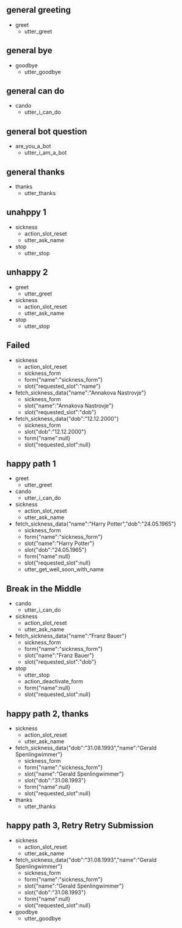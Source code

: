 ## general greeting
* greet
    - utter_greet

## general bye
* goodbye
    - utter_goodbye

## general can do
* cando
    - utter_i_can_do

## general bot question
* are_you_a_bot
    - utter_i_am_a_bot

## general thanks
* thanks
    - utter_thanks

<!-- ## happy, holiday
* greet
    - utter_greet
* holiday -->

## unahppy 1
* sickness
    - action_slot_reset
    - utter_ask_name
* stop
    - utter_stop

## unhappy 2
* greet
    - utter_greet
* sickness
    - action_slot_reset
    - utter_ask_name
* stop
    - utter_stop

## Failed
* sickness
    - action_slot_reset
    - sickness_form
    - form{"name":"sickness_form"}
    - slot{"requested_slot":"name"}
* fetch_sickness_data{"name":"Annakova Nastrovje"}
    - sickness_form
    - slot{"name":"Annakova Nastrovje"}
    - slot{"requested_slot":"dob"}
* fetch_sickness_data{"dob":"12.12.2000"}
    - sickness_form
    - slot{"dob":"12.12.2000"}
    - form{"name":null}
    - slot{"requested_slot":null}

## happy path 1
* greet
    - utter_greet
* cando
    - utter_i_can_do
* sickness
    - action_slot_reset
    - utter_ask_name
* fetch_sickness_data{"name":"Harry Potter","dob":"24.05.1965"}
    - sickness_form
    - form{"name":"sickness_form"}
    - slot{"name":"Harry Potter"}
    - slot{"dob":"24.05.1965"}
    - form{"name":null}
    - slot{"requested_slot":null}
    - utter_get_well_soon_with_name

## Break in the Middle
* cando
    - utter_i_can_do
* sickness
    - action_slot_reset
    - utter_ask_name
* fetch_sickness_data{"name":"Franz Bauer"}
    - sickness_form
    - form{"name":"sickness_form"}
    - slot{"name":"Franz Bauer"}
    - slot{"requested_slot":"dob"}
* stop
    - utter_stop
    - action_deactivate_form
    - form{"name":null}
    - slot{"requested_slot":null}

## happy path 2, thanks
* sickness
    - action_slot_reset
    - utter_ask_name
* fetch_sickness_data{"dob":"31.08.1993","name":"Gerald Spenlingwimmer"}
    - sickness_form
    - form{"name":"sickness_form"}
    - slot{"name":"Gerald Spenlingwimmer"}
    - slot{"dob":"31.08.1993"}
    - form{"name":null}
    - slot{"requested_slot":null}
* thanks
    - utter_thanks

## happy path 3, Retry Retry Submission
* sickness
    - action_slot_reset
    - utter_ask_name
* fetch_sickness_data{"dob":"31.08.1993","name":"Gerald Spenlingwimmer"}
    - sickness_form
    - form{"name":"sickness_form"}
    - slot{"name":"Gerald Spenlingwimmer"}
    - slot{"dob":"31.08.1993"}
    - form{"name":null}
    - slot{"requested_slot":null}
* goodbye
    - utter_goodbye